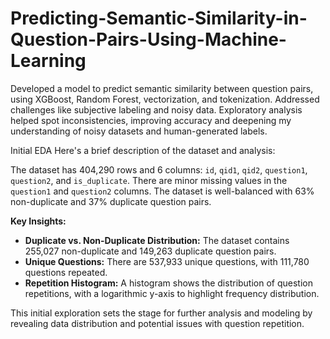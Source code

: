 # Predicting-Semantic-Similarity-in-Question-Pairs-Using-Machine-Learning
Developed a model to predict semantic similarity between question pairs, using XGBoost, Random Forest, vectorization, and tokenization. Addressed challenges like subjective labeling and noisy data. Exploratory analysis helped spot inconsistencies, improving accuracy and deepening my understanding of noisy datasets and human-generated labels.

Initial EDA
Here's a brief description of the dataset and analysis:

The dataset has 404,290 rows and 6 columns: `id`, `qid1`, `qid2`, `question1`, `question2`, and `is_duplicate`. There are minor missing values in the `question1` and `question2` columns. The dataset is well-balanced with 63% non-duplicate and 37% duplicate question pairs.

**Key Insights:**
- **Duplicate vs. Non-Duplicate Distribution:** The dataset contains 255,027 non-duplicate and 149,263 duplicate question pairs.
- **Unique Questions:** There are 537,933 unique questions, with 111,780 questions repeated.
- **Repetition Histogram:** A histogram shows the distribution of question repetitions, with a logarithmic y-axis to highlight frequency distribution.

This initial exploration sets the stage for further analysis and modeling by revealing data distribution and potential issues with question repetition.

